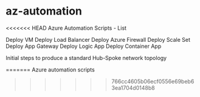 # az-automation
<<<<<<< HEAD
Azure Automation Scripts - List

Deploy VM
Deploy Load Balancer
Deploy Azure Firewall
Deploy Scale Set
Deploy App Gateway
Deploy Logic App
Deploy Container App

Initial steps to produce a standard Hub-Spoke network topology

=======
Azure automation scripts
>>>>>>> 766cc4605b06ecf0556e69beb63ea1704d0148b8
